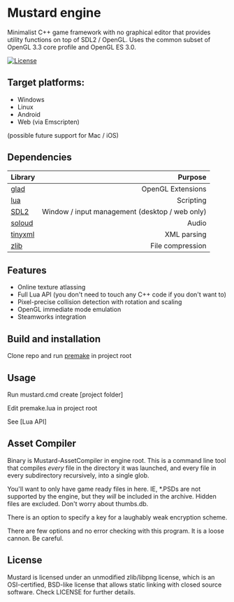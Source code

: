 # Mustard engine

Minimalist C++ game framework with no graphical editor that provides utility functions on top of SDL2 / OpenGL. Uses the common subset of OpenGL 3.3 core profile and OpenGL ES 3.0.

[![License](https://img.shields.io/badge/license-zlib%2Flibpng-blue.svg)](LICENSE)

Target platforms:
-------
* Windows
* Linux
* Android
* Web (via Emscripten)

(possible future support for Mac / iOS)

Dependencies
-------
| Library | Purpose |
|:---|---:|
| [glad](https://glad.dav1d.de/) | OpenGL Extensions |
| [lua](https://www.lua.org/) | Scripting |
| [SDL2](https://www.libsdl.org/) | Window / input management (desktop / web only) |
| [soloud](https://sol.gfxile.net/soloud/) | Audio |
| [tinyxml](http://www.grinninglizard.com/tinyxml/) | XML parsing |
| [zlib](https://zlib.net/) | File compression |

Features
-------
* Online texture atlassing
* Full Lua API (you don't need to touch any C++ code if you don't want to)
* Pixel-precise collision detection with rotation and scaling
* OpenGL immediate mode emulation
* Steamworks integration

Build and installation
-------

Clone repo and run [premake](https://github.com/premake/premake-core) in project root

Usage
-------
Run mustard.cmd create [project folder]

Edit premake.lua in project root

See [Lua API]

<expand>

Asset Compiler
-------
Binary is Mustard-AssetCompiler in engine root. This is a command line
tool that compiles *every* file in the directory it was launched, and every file in
every subdirectory recursively, into a single glob.

You'll want to only have game ready files in here. IE, *.PSDs are not supported
by the engine, but they *will* be included in the archive. Hidden files are excluded. Don't worry about thumbs.db.

There is an option to specify a key for a laughably weak encryption scheme.

There are few options and no error checking with this program. It is a loose cannon.
Be careful.

License
-------
Mustard is licensed under an unmodified zlib/libpng license, which is an OSI-certified, BSD-like license that allows static linking with closed source software. Check LICENSE for further details.
